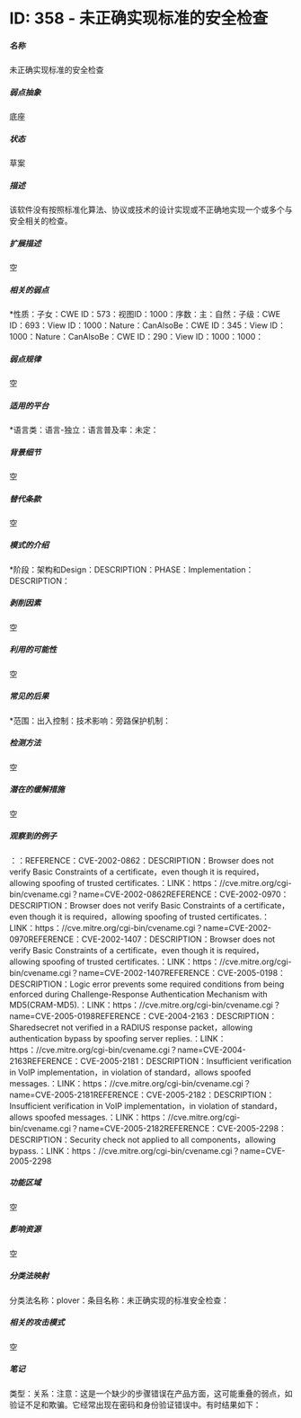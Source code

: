 # ID: 358 - 未正确实现标准的安全检查
<h5>名称</h5>未正确实现标准的安全检查
<h5>弱点抽象</h5>底座
<h5>状态</h5>草案
<h5>描述</h5>该软件没有按照标准化算法、协议或技术的设计实现或不正确地实现一个或多个与安全相关的检查。
<h5>扩展描述</h5>空
<h5>相关的弱点</h5>*性质：子女：CWE ID：573：视图ID：1000：序数：主：自然：子级：CWE ID：693：View ID：1000：Nature：CanAlsoBe：CWE ID：345：View ID：1000：Nature：CanAlsoBe：CWE ID：290：View ID：1000：1000：
<h5>弱点规律</h5>空
<h5>适用的平台</h5>*语言类：语言-独立：语言普及率：未定：
<h5>背景细节</h5>空
<h5>替代条款</h5>空
<h5>模式的介绍</h5>*阶段：架构和Design：DESCRIPTION：PHASE：Implementation：DESCRIPTION：
<h5>剥削因素</h5>空
<h5>利用的可能性</h5>空
<h5>常见的后果</h5>*范围：出入控制：技术影响：旁路保护机制：
<h5>检测方法</h5>空
<h5>潜在的缓解措施</h5>空
<h5>观察到的例子</h5>：：REFERENCE：CVE-2002-0862：DESCRIPTION：Browser does not verify Basic Constraints of a certificate，even though it is required，allowing spoofing of trusted certificates.：LINK：https：//cve.mitre.org/cgi-bin/cvename.cgi？name=CVE-2002-0862REFERENCE：CVE-2002-0970：DESCRIPTION：Browser does not verify Basic Constraints of a certificate，even though it is required，allowing spoofing of trusted certificates.：LINK：https：//cve.mitre.org/cgi-bin/cvename.cgi？name=CVE-2002-0970REFERENCE：CVE-2002-1407：DESCRIPTION：Browser does not verify Basic Constraints of a certificate，even though it is required，allowing spoofing of trusted certificates.：LINK：https：//cve.mitre.org/cgi-bin/cvename.cgi？name=CVE-2002-1407REFERENCE：CVE-2005-0198：DESCRIPTION：Logic error prevents some required conditions from being enforced during Challenge-Response Authentication Mechanism with MD5(CRAM-MD5).：LINK：https：//cve.mitre.org/cgi-bin/cvename.cgi？name=CVE-2005-0198REFERENCE：CVE-2004-2163：DESCRIPTION：Sharedsecret not verified in a RADIUS response packet，allowing authentication bypass by spoofing server replies.：LINK：https：//cve.mitre.org/cgi-bin/cvename.cgi？name=CVE-2004-2163REFERENCE：CVE-2005-2181：DESCRIPTION：Insufficient verification in VoIP implementation，in violation of standard，allows spoofed messages.：LINK：https：//cve.mitre.org/cgi-bin/cvename.cgi？name=CVE-2005-2181REFERENCE：CVE-2005-2182：DESCRIPTION：Insufficient verification in VoIP implementation，in violation of standard，allows spoofed messages.：LINK：https：//cve.mitre.org/cgi-bin/cvename.cgi？name=CVE-2005-2182REFERENCE：CVE-2005-2298：DESCRIPTION：Security check not applied to all components，allowing bypass.：LINK：https：//cve.mitre.org/cgi-bin/cvename.cgi？name=CVE-2005-2298
<h5>功能区域</h5>空
<h5>影响资源</h5>空
<h5>分类法映射</h5>分类法名称：plover：条目名称：未正确实现的标准安全检查：
<h5>相关的攻击模式</h5>空
<h5>笔记</h5>类型：关系：注意：这是一个缺少的步骤错误在产品方面，这可能重叠的弱点，如验证不足和欺骗。它经常出现在密码和身份验证错误中。有时结果如下：

